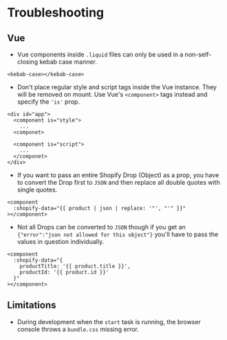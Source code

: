 # Troubleshooting

## Vue

- Vue components inside `.liquid` files can only be used in a non-self-closing kebab case manner.

```liquid
<kebab-case></kebab-case>
```

- Don't place regular style and script tags inside the Vue instance. They will be removed on mount. Use Vue's `<component>` tags instead and specify the `'is'` prop.

```liquid
<div id="app">
  <component is="style">
    ...
  <componet>

  <component is="script">
    ...
  </componet>
</div>
```

- If you want to pass an entire Shopify Drop (Object) as a prop, you have to convert the Drop first to `JSON` and then replace all double quotes with single quotes.

```liquid
<component
  :shopify-data="{{ product | json | replace: '"', "'" }}"
></component>
```

- Not all Drops can be converted to `JSON` though if you get an `{"error":"json not allowed for this object"}` you'll have to pass the values in question individually.

```liquid
<component
  :shopify-data="{
    productTitle: '{{ product.title }}',
    productId: '{{ product.id }}'
  }"
></component>
```

## Limitations

- During development when the `start` task is running, the browser console throws a `bundle.css` missing error.
